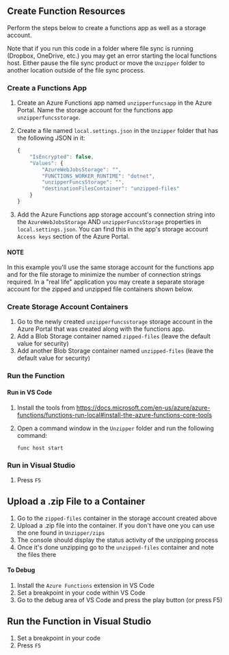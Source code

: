 ## Create Function Resources

Perform the steps below to create a functions app as well as a storage account. 

Note that if you run this code in a folder where file sync is running (Dropbox, OneDrive, etc.) you may get an error starting the local functions host. Either pause the file sync product or move the `Unzipper` folder to another location outside of the file sync process.

### Create a Functions App

1. Create an Azure Functions app named `unzipperfuncsapp` in the Azure Portal. Name the storage account for the functions app `unzipperfuncsstorage`.
1. Create a file named `local.settings.json` in the `Unzipper` folder that has the following JSON in it:

    ```javascript
    {
        "IsEncrypted": false,
        "Values": {
            "AzureWebJobsStorage": "",
            "FUNCTIONS_WORKER_RUNTIME": "dotnet",
            "unzipperFuncsStorage": "",
            "destinationFilesContainer": "unzipped-files"
        }
    }
    ```

1. Add the Azure Functions app storage account's connection string into the `AzureWebJobsStorage` AND `unzipperFuncsStorage` properties in `local.settings.json`. You can find this in the app's storage account `Access keys` section of the Azure Portal. 

#### NOTE

In this example you'll use the same storage account for the functions app and for the file storage to minimize the number of connection strings required. In a "real life" application you may create a separate storage account for the zipped and unzipped file containers shown below.

### Create Storage Account Containers

1. Go to the newly created `unzipperfuncsstorage` storage account in the Azure Portal that was created along with the functions app.
1. Add a Blob Storage container named `zipped-files` (leave the default value for security)
1. Add another Blob Storage container named `unzipped-files` (leave the default value for security)

### Run the Function

#### Run in VS Code

1. Install the tools from https://docs.microsoft.com/en-us/azure/azure-functions/functions-run-local#install-the-azure-functions-core-tools
1. Open a command window in the `Unzipper` folder and run the following command:

    `func host start`

### Run in Visual Studio

1. Press `F5`

## Upload a .zip File to a Container

1. Go to the `zipped-files` container in the storage account created above
1. Upload a .zip file into the container. If you don't have one you can use the one found in `Unzipper/zips`
1. The console should display the status activity of the unzipping process
1. Once it's done unzipping go to the `unzipped-files` container and note the files there


#### To Debug

1. Install the `Azure Functions` extension in VS Code 
1. Set a breakpoint in your code within VS Code
1. Go to the debug area of VS Code and press the play button (or press F5)

## Run the Function in Visual Studio

1. Set a breakpoint in your code
1. Press `F5`



